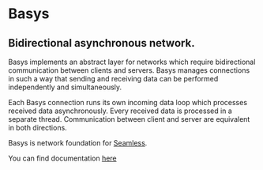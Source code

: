 # Basys
## <b>B</b>idirectional <b>asy</b>nchronou<b>s</b> network. </br>

Basys implements an abstract layer for networks which require bidirectional communication between clients and servers. Basys manages connections in such a way that sending and receiving data can be performed independently and simultaneously.

Each Basys connection runs its own incoming data loop which processes received data asynchronously. Every received data is processed in a separate thread. Communication between client and server are equivalent in both directions. 

Basys is network foundation for [Seamless](http://smalltalkhub.com/#!/~Pharo/Seamless). 

You can find documentation [here](https://github.com/SquareBracketAssociates/Booklet-Infrastructure)
